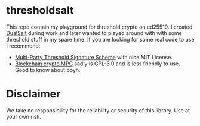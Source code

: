 thresholdsalt
=============
This repo contain my playground for threshold crypto on ed25519. I created [DualSalt](https://github.com/assaabloy-ppi/dualsalt) during work and later wanted to played around with with some threshold stuff in my spare time. If you are looking for some real code to use I recommend:
* [Multi-Party Threshold Signature Scheme](https://github.com/binance-chain/tss-lib) with nice MIT License.
* [Blockchain crypto MPC](https://github.com/unboundsecurity/blockchain-crypto-mpc) sadly is GPL-3.0 and is less friendly to use.
Good to know about boyh.

Disclaimer
==========
We take no responsibility for the reliability or security of this library. Use at your own risk.
